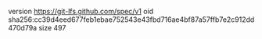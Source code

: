 version https://git-lfs.github.com/spec/v1
oid sha256:cc39d4eed677feb1ebae752543e43fbd716ae4bf87a57ffb7e2c912dd470d79a
size 497
